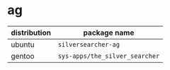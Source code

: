 # ag

| distribution | package name                   |
| ------------ | ------------------------------ |
| ubuntu       | `silversearcher-ag`            |
| gentoo       | `sys-apps/the_silver_searcher` |


